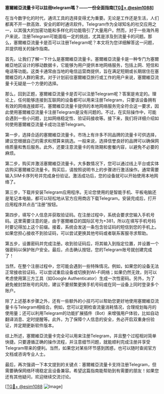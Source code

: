 **塞爾維亞流量卡可以註冊telegram嗎？——一份全面指南[[TG💪+ @esim1088](https://t.me/s/esim1088)]**

在当今数字化的时代，通讯工具的选择变得尤为重要。无论是工作还是生活，人们都离不开一款高效、安全的即时通讯软件。Telegram作为全球知名的社交应用之一，以其强大的加密功能和多样化的功能吸引了大量用户。然而，对于一些海外用户来说，注册Telegram可能面临一定的挑战，尤其是涉及到流量卡的问题。那么，塞爾維亞流量卡是否可以注册Telegram呢？本文将为您详细解答这一问题，并提供相关的操作指南。

首先，让我们了解一下什么是塞爾維亞流量卡。塞爾維亞流量卡是一种专门为塞爾維亞地区设计的移动数据卡，它能够为用户提供本地网络服务，包括上网、短信和电话等功能。这类卡通常由当地的电信运营商提供，旨在满足短期或长期居住在塞爾維亞的人群的需求。对于计划前往塞爾維亞旅行或工作的用户来说，塞爾維亞流量卡无疑是一个方便的选择。

那么，回到正题，塞爾維亞流量卡是否可以注册Telegram呢？答案是肯定的。理论上，任何能够连接到互联网的设备都可以用来注册Telegram，只要该设备拥有有效的网络连接即可。塞爾維亞流量卡提供的本地网络服务完全符合这一要求，因此使用塞爾維亞流量卡注册Telegram是没有问题的。不过，在实际操作中，可能会遇到一些小问题，比如网络稳定性、验证码接收等。接下来，我们将详细介绍如何使用塞爾維亞流量卡成功注册Telegram。

第一步，选择合适的塞爾維亞流量卡。市场上有许多不同品牌的流量卡可供选择，建议您根据自己的需求和预算来挑选。一般来说，选择信誉良好的品牌可以确保网络质量和售后服务。此外，还要注意流量卡的有效期和套餐内容，以避免不必要的麻烦。

第二步，购买并激活塞爾維亞流量卡。大多数情况下，您可以通过线上平台或实体店购买塞爾維亞流量卡。购买后，请按照说明书上的步骤进行激活操作。通常需要输入SIM卡序列号并完成身份验证。激活成功后，您的设备就可以开始使用本地网络了。

第三步，下载并安装Telegram应用程序。无论您使用的是智能手机、平板电脑还是笔记本电脑，都可以轻松地从官方应用商店下载Telegram。安装完成后，打开应用程序并点击“注册”按钮。

第四步，填写个人信息并获取验证码。在注册过程中，系统会要求您输入手机号码。这里需要注意的是，由于塞爾維亞的国际区号为+381，所以在填写手机号码时要记得加上这个前缀。接着，系统会发送一条包含验证码的短信到您的手机上。如果您担心接收不到验证码，可以尝试更换其他号码或者联系客服寻求帮助。

第五步，设置密码并完成注册。收到验证码后，将其输入到指定位置，并设置一个强密码以保护账户安全。最后，点击确认按钮，您的Telegram账号就创建完成了！

当然，在整个注册过程中，您可能会遇到一些特殊情况。例如，如果您的设备无法正常接收验证码，可以尝试重启设备或切换到Wi-Fi网络；如果仍然无效，则可以考虑使用第三方工具（如Google Authenticator）生成一次性密码。另外，为了避免被封禁账号的风险，建议不要频繁更换手机号码或在同一设备上同时登录多个账户。

除了上述基本步骤之外，还有一些额外的小技巧可以帮助您更好地使用塞爾維亞流量卡与Telegram相结合。例如，您可以定期检查流量消耗情况，合理规划每月的使用量；还可以利用Telegram的功能扩展插件（Bot）来增强用户体验，比如自动翻译消息、定时提醒等。此外，为了保障个人信息的安全，务必开启双重身份验证，并定期更新软件版本。

综上所述，塞爾維亞流量卡完全可以用来注册Telegram，并且整个过程相对简单快捷。只要遵循正确的操作流程，并注意细节问题，就能顺利完成注册并享受Telegram带来的便利。当然，如果您对某些环节感到困惑，也可以随时查阅官方文档或咨询专业人士。

最后，再次强调一下本文提到的关键点：塞爾維亞流量卡支持注册Telegram，但需要确保网络环境稳定且设备兼容。希望这篇指南能帮助到有需要的朋友！如果您还有其他疑问，欢迎继续交流讨论。

[[TG💪+ @esim1088](https://t.me/s/esim1088) ![Image](https://i.postimg.cc/4NQfJmqS/Snipaste-2025-05-13-00-14-12.png)]